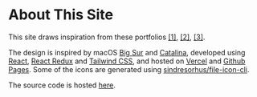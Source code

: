 # About This Site

This site draws inspiration from these portfolios [[1]](https://github.com/vivek9patel/vivek9patel.github.io), [[2]](https://github.com/L0SER8228/terminal-portfolio), [[3]](https://github.com/Renovamen/playground-macos).

The design is inspired by macOS [Big Sur](https://www.apple.com/in/macos/big-sur/) and [Catalina](https://www.apple.com/bw/macos/catalina/), developed using [React](https://reactjs.org/), [React Redux](https://react-redux.js.org/) and [Tailwind CSS](https://tailwindcss.com/), and hosted on [Vercel](https://vercel.com/) and [Github Pages](https://pages.github.com/). Some of the icons are generated using [sindresorhus/file-icon-cli](https://github.com/sindresorhus/file-icon-cli).

The source code is hosted [here](https://github.com/xiaolin-ninja/portfolio).

